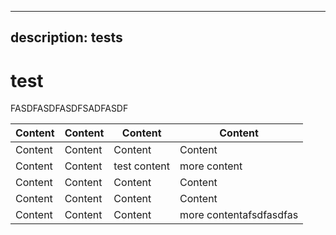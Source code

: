 ***

## description: tests

# test

FASDFASDFASDFSADFASDF

| Content | Content | Content      | Content                 |
| ------- | ------- | ------------ | ----------------------- |
| Content | Content | Content      | Content                 |
| Content | Content | test content | more content            |
| Content | Content | Content      | Content                 |
| Content | Content | Content      | Content                 |
| Content | Content | Content      | more contentafsdfasdfas |
